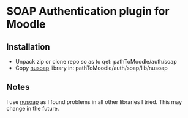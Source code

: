 SOAP Authentication plugin for Moodle
=====================================

Installation
------------

* Unpack zip or clone repo so as to qet:
pathToMoodle/auth/soap
* Copy [nusoap](http://sourceforge.net/projects/nusoap/) library in:
pathToMoodle/auth/soap/lib/nusoap

Notes
-----
I use [nusoap](http://sourceforge.net/projects/nusoap/) as I found problems in all other libraries I tried. This may change in the future.

